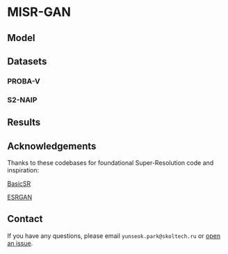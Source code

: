 # MISR-GAN

## Model

## Datasets

### PROBA-V

### S2-NAIP

## Results

## Acknowledgements
Thanks to these codebases for foundational Super-Resolution code and inspiration:

[BasicSR](https://github.com/XPixelGroup/BasicSR/tree/master})

[ESRGAN](https://github.com/xinntao/ESRGAN/tree/master)

## Contact
If you have any questions, please email `yunseok.park@skoltech.ru` or [open an issue](https://github.com/yunseok624/MISR-GAN/issues/new).
